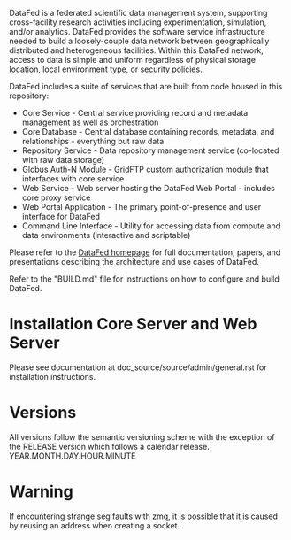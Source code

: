 DataFed is a federated scientific data management system, supporting cross-facility research activities including experimentation, simulation, and/or analytics. DataFed provides the software service infrastructure needed to build a loosely-couple data network between geographically distributed and heterogeneous facilities. Within this DataFed network, access to data is simple and uniform regardless of physical storage location, local environment type, or security policies.

DataFed includes a suite of services that are built from code housed in this repository:
- Core Service - Central service providing record and metadata management as well as orchestration
- Core Database - Central database containing records, metadata, and relationships - everything but raw data
- Repository Service - Data repository management service (co-located with raw data storage)
- Globus Auth-N Module - GridFTP custom authorization module that interfaces with core service
- Web Service - Web server hosting the DataFed Web Portal - includes core proxy service
- Web Portal Application - The primary point-of-presence and user interface for DataFed
- Command Line Interface - Utility for accessing data from compute and data environments (interactive and scriptable)


Please refer to the [DataFed homepage](https://ornl.github.io/DataFed) for full
documentation, papers, and presentations describing the architecture and use
cases of DataFed.

Refer to the "BUILD.md" file for instructions on how to configure and build DataFed.

# Installation Core Server and Web Server

Please see documentation at doc_source/source/admin/general.rst for installation instructions.

# Versions
All versions follow the semantic versioning scheme with the exception of the RELEASE version which follows a calendar release.
YEAR.MONTH.DAY.HOUR.MINUTE

# Warning

If encountering strange seg faults with zmq, it is possible that it is caused by reusing an address when creating a socket.
